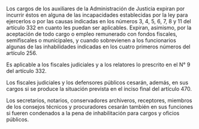 Los cargos de los auxiliares de la Administración de Justicia expiran por incurrir éstos en alguna de las incapacidades establecidas por la ley para ejercerlos o por las causas indicadas en los números 3, 4, 5, 6, 7, 8 y 11 del artículo 332 en cuanto les puedan ser aplicables. Expiran, asimismo, por la aceptación de todo cargo o empleo remunerado con fondos fiscales, semifiscales o municipales, y cuando sobrevienen a los funcionarios algunas de las inhabilidades indicadas en los cuatro primeros números del artículo 256.

Es aplicable a los fiscales judiciales y a los relatores lo prescrito en el N° 9 del artículo 332.

Los fiscales judiciales y los defensores públicos cesarán, además, en sus cargos si se produce la situación prevista en el inciso final del artículo 470.

Los secretarios, notarios, conservadores archiveros, receptores, miembros de los consejos técnicos y procuradores cesarán también en sus funciones si fueren condenados a la pena de inhabilitación para cargos y oficios públicos.
